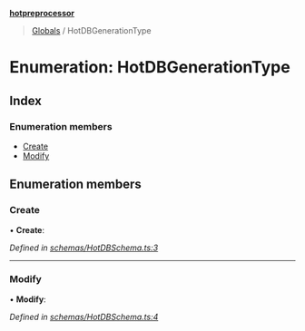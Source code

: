 **[hotpreprocessor](../README.md)**

> [Globals](../globals.md) / HotDBGenerationType

# Enumeration: HotDBGenerationType

## Index

### Enumeration members

* [Create](hotdbgenerationtype.md#create)
* [Modify](hotdbgenerationtype.md#modify)

## Enumeration members

### Create

•  **Create**: 

*Defined in [schemas/HotDBSchema.ts:3](https://github.com/OurFreeLight/HotPreprocessor/blob/9c94bd6/src/schemas/HotDBSchema.ts#L3)*

___

### Modify

•  **Modify**: 

*Defined in [schemas/HotDBSchema.ts:4](https://github.com/OurFreeLight/HotPreprocessor/blob/9c94bd6/src/schemas/HotDBSchema.ts#L4)*
